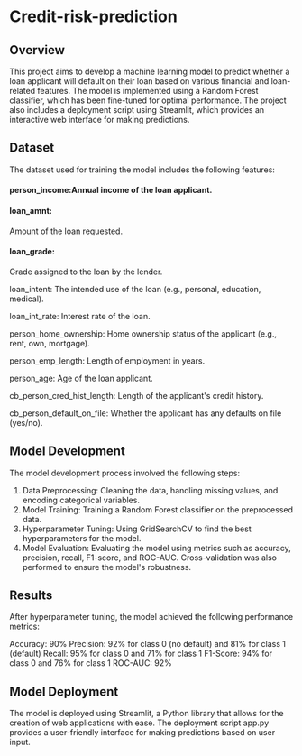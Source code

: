# Credit-risk-prediction
## Overview

This project aims to develop a machine learning model to predict whether a loan applicant will default on their loan based on various financial and loan-related features. The model is implemented using a Random Forest classifier, which has been fine-tuned for optimal performance. The project also includes a deployment script using Streamlit, which provides an interactive web interface for making predictions.

## Dataset

The dataset used for training the model includes the following features:

#### person_income:Annual income of the loan applicant.

#### loan_amnt:
Amount of the loan requested.

#### loan_grade:
Grade assigned to the loan by the lender.

loan_intent: The intended use of the loan (e.g., personal, education, medical).

loan_int_rate: Interest rate of the loan.

person_home_ownership: Home ownership status of the applicant (e.g., rent, own, mortgage).

person_emp_length: Length of employment in years.

person_age: Age of the loan applicant.

cb_person_cred_hist_length: Length of the applicant's credit history.

cb_person_default_on_file: Whether the applicant has any defaults on file (yes/no).

## Model Development

The model development process involved the following steps:

1. Data Preprocessing: Cleaning the data, handling missing values, and encoding categorical variables.
2. Model Training: Training a Random Forest classifier on the preprocessed data.
3. Hyperparameter Tuning: Using GridSearchCV to find the best hyperparameters for the model.
4. Model Evaluation: Evaluating the model using metrics such as accuracy, precision, recall, F1-score, and ROC-AUC. Cross-validation was also performed to ensure the model's robustness.
## Results
After hyperparameter tuning, the model achieved the following performance metrics:

Accuracy: 90%
Precision: 92% for class 0 (no default) and 81% for class 1 (default)
Recall: 95% for class 0 and 71% for class 1
F1-Score: 94% for class 0 and 76% for class 1
ROC-AUC: 92%
## Model Deployment

The model is deployed using Streamlit, a Python library that allows for the creation of web applications with ease. The deployment script app.py provides a user-friendly interface for making predictions based on user input.
